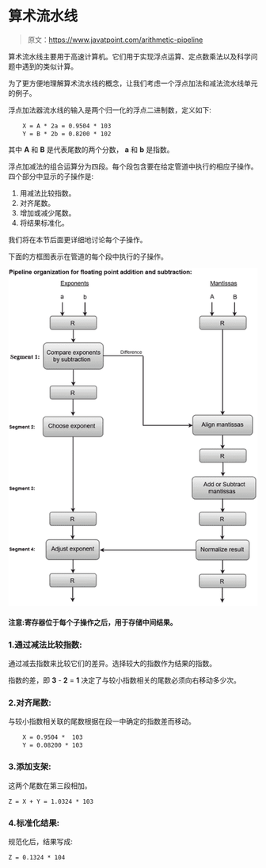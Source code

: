 # 算术流水线

> 原文：<https://www.javatpoint.com/arithmetic-pipeline>

算术流水线主要用于高速计算机。它们用于实现浮点运算、定点数乘法以及科学问题中遇到的类似计算。

为了更方便地理解算术流水线的概念，让我们考虑一个浮点加法和减法流水线单元的例子。

浮点加法器流水线的输入是两个归一化的浮点二进制数，定义如下:

```
    X = A * 2a = 0.9504 * 103
    Y = B * 2b = 0.8200 * 102

```

其中 **A** 和 **B** 是代表尾数的两个分数， **a** 和 **b** 是指数。

浮点加减法的组合运算分为四段。每个段包含要在给定管道中执行的相应子操作。四个部分中显示的子操作是:

1.  用减法比较指数。
2.  对齐尾数。
3.  增加或减少尾数。
4.  将结果标准化。

我们将在本节后面更详细地讨论每个子操作。

下面的方框图表示在管道的每个段中执行的子操作。

![Arithmetic Pipeline](img/e29b93606be8af042a201f0ca0144382.png)

#### 注意:寄存器位于每个子操作之后，用于存储中间结果。

### 1.通过减法比较指数:

通过减去指数来比较它们的差异。选择较大的指数作为结果的指数。

指数的差，即 **3** - **2** = **1** 决定了与较小指数相关的尾数必须向右移动多少次。

### 2.对齐尾数:

与较小指数相关联的尾数根据在段一中确定的指数差而移动。

```
	X = 0.9504 *  103
	Y = 0.08200 * 103

```

### 3.添加支架:

这两个尾数在第三段相加。

```
Z = X + Y = 1.0324 * 103

```

### 4.标准化结果:

规范化后，结果写成:

```
Z = 0.1324 * 104

```